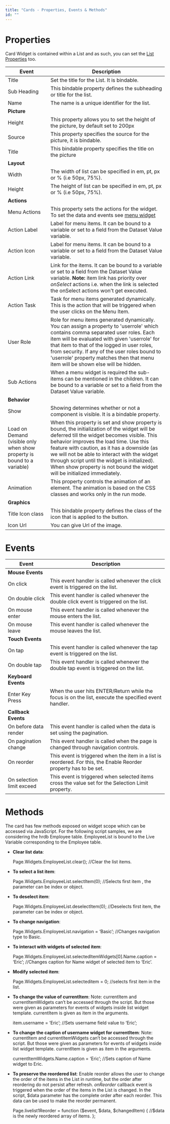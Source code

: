 ```yaml
---
title: "Cards - Properties, Events & Methods"
id: ""
---
```


# Properties

Card Widget is contained within a List and as such, you can set the [List Properties](/learn/app-development/widgets/datalive/list/list-properties-events-methods/#properties) too.

| **Event** | **Description** |
| --- | --- |
| Title | Set the title for the List. It is bindable. |
| Sub Heading | This bindable property defines the subheading or title for the list. |
| Name | The name is a unique identifier for the list. |
| **Picture** |
| Height | This property allows you to set the height of the picture, by default set to 200px |
| Source | This property specifies the source for the picture, it is bindable. |
| Title | This bindable property specifies the title on the picture |
| **Layout** |
| Width | The width of list can be specified in em, pt, px or % (i.e 50px, 75%). |
| Height | The height of list can be specified in em, pt, px or % (i.e 50px, 75%). |
| **Actions** |
| Menu Actions | This property sets the actions for the widget. To set the data and events see [menu widget](/learn/app-development/widgets/navigation/dropdown-menu/) |
| Action Label | Label for menu items. It can be bound to a variable or set to a field from the Dataset Value variable. |
| Action Icon | Label for menu items. It can be bound to a variable or set to a field from the Dataset Value variable. |
| Action Link | Link for the items. It can be bound to a variable or set to a field from the Dataset Value variable. **Note:** item link has priority over _onSelect_ actions i.e. when the link is selected the onSelect actions won't get executed. |
| Action Task | Task for menu items generated dynamically. This is the action that will be triggered when the user clicks on the Menu Item. |
| User Role | Role for menu items generated dynamically. You can assign a property to 'userrole' which contains comma separated user roles. Each item will be evaluated with given 'userrole' for that item to that of the logged in user roles, from security. If any of the user roles bound to 'userrole' property matches then that menu item will be shown else will be hidden. |
| Sub Actions | When a menu widget is required the sub-items can be mentioned in the children. It can be bound to a variable or set to a field from the Dataset Value variable. |
| **Behavior** |
| Show | Showing determines whether or not a component is visible. It is a bindable property. |
| Load on Demand (visible only when show property is bound to a variable) | When this property is set and show property is bound, the initialization of the widget will be deferred till the widget becomes visible. This behavior improves the load time. Use this feature with caution, as it has a downside (as we will not be able to interact with the widget through script until the widget is initialized). When show property is not bound the widget will be initialized immediately. |
| Animation | This property controls the animation of an element. The animation is based on the CSS classes and works only in the run mode. |
| **Graphics** |
| Title Icon class | This bindable property defines the class of the icon that is applied to the button. |
| Icon Url | You can give Url of the image. |

# Events

| **Event** | **Description** |
| --- | --- |
| **Mouse Events** |
| On click | This event handler is called whenever the click event is triggered on the list. |
| On double click | This event handler is called whenever the double click event is triggered on the list. |
| On mouse enter | This event handler is called whenever the mouse enters the list. |
| On mouse leave | This event handler is called whenever the mouse leaves the list. |
| **Touch Events** |
| On tap | This event handler is called whenever the tap event is triggered on the list. |
| On double tap | This event handler is called whenever the double tap event is triggered on the list. |
| **Keyboard Events** |
| Enter Key Press | When the user hits ENTER/Return while the focus is on the list, execute the specified event handler. |
| **Callback Events** |
| On before data render | This event handler is called when the data is set using the pagination. |
| On pagination change | This event handler is called when the page is changed through navigation controls. |
| On reorder | This event is triggered when the item in a list is reordered. For this, the Enable Reorder property has to be set. |
| On selection limit exceed | This event is triggered when selected items cross the value set for the Selection Limit property. |

# Methods

The card has few methods exposed on widget scope which can be accessed via JavaScript. For the following script samples, we are considering the hrdb Employee table. EmployeeList is bound to the Live Variable corresponding to the Employee table.

- **Clear list data**:
    
    Page.Widgets.EmployeeList.clear(); //Clear the list items.
    
- **To select a list item**:
    
    Page.Widgets.EmployeeList.selectItem(0); 
    //Selects first item , the parameter can be index or object.
    
- **To deselect item**:
    
    Page.Widgets.EmployeeList.deselectItem(0); 
    //Deselects first item, the parameter can be index or object.
    
- **To change navigation**:
    
    Page.Widgets.EmployeeList.navigation = ‘Basic’; 
    //Changes navigation type to Basic.
    
- **To interact with widgets of selected item**:
    
    Page.Widgets.EmployeeList.selectedItemWidgets\[0\].Name.caption = ‘Eric’; 
    //Changes caption for Name widget of selected item to ‘Eric’.
    
- **Modify selected item**:
    
    Page.Widgets.EmployeeList.selecteditem = 0; 
    //selects first item in the list.
    
- **To change the value of currentItem**: Note: currentItem and currentItemWidgets can’t be accessed through the script. But those were given as parameters for events of widgets inside list widget template. currentItem is given as item in the arguments.
    
    item.username = ‘Eric’; //Sets username field value to ‘Eric’;
    
- **To change the caption of username widget for currentItem**: Note: currentItem and currentItemWidgets can’t be accessed through the script. But those were given as parameters for events of widgets inside list widget template. currentItem is given as item in the arguments.
    
    currentItemWidgets.Name.caption = ‘Eric’; 
    //Sets caption of Name widget to Eric.
    
- **To preserve the reordered list**: Enable reorder allows the user to change the order of the items in the List in runtime, but the order after reordering do not persist after refresh. _onReorder_ callback event is triggered when the order of the items in the List is changed. In the script, $data parameter has the complete order after each reorder. This data can be used to make the reorder permanent.
    
    Page.livelist1Reorder = function ($event, $data, $changedItem) { 
          //$data is the newly reordered array of items.
    };
    
